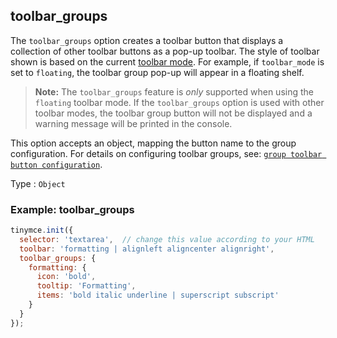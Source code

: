 ## toolbar_groups

The `toolbar_groups` option creates a toolbar button that displays a collection of other toolbar buttons as a pop-up toolbar. The style of toolbar shown is based on the current [toolbar mode](#toolbarmode). For example, if `toolbar_mode` is set to `floating`, the toolbar group pop-up will appear in a floating shelf.

> **Note:** The `toolbar_groups` feature is _only_ supported when using the `floating` toolbar mode. If the `toolbar_groups` option is used with other toolbar modes, the toolbar group button will not be displayed and a warning message will be printed in the console.

This option accepts an object, mapping the button name to the group configuration. For details on configuring toolbar groups, see: [`group toolbar button configuration`]({{site.baseurl}}/how-to-guides/creating-custom-ui-components/toolbar-buttons/custom-group-toolbar-button/).

Type
: `Object`

### Example: toolbar_groups

```js
tinymce.init({
  selector: 'textarea',  // change this value according to your HTML
  toolbar: 'formatting | alignleft aligncenter alignright',
  toolbar_groups: {
    formatting: {
      icon: 'bold',
      tooltip: 'Formatting',
      items: 'bold italic underline | superscript subscript'
    }
  }
});
```
